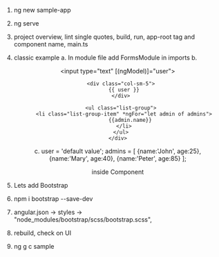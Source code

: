 1. ng new sample-app
2. ng serve
3. project overview, lint single quotes, build, run, app-root tag and component name, main.ts
4. classic example
    a. In module file add FormsModule in imports
    b. <div style="text-align:center" class="container">
         <input type="text"
                [(ngModel)]="user">

         <div class="col-sm-5">
           {{ user }}
         </div>

         <ul class="list-group">
           <li class="list-group-item" *ngFor="let admin of admins">
               {{admin.name}}
           </li>
         </ul>
       </div>

    c. user = 'default value';   admins = [
                                   {name:'John', age:25},
                                   {name:'Mary', age:40},
                                   {name:'Peter', age:85}
                                 ];

      inside Component
5. Lets add Bootstrap
6. npm i bootstrap --save-dev
7. angular.json -> styles -> "node_modules/bootstrap/scss/bootstrap.scss",
8. rebuild, check on UI
9. ng g с sample